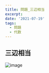 ```yaml
---
title: 問題_三辺相当
excerpt: 
date: '2021-07-19'
tags: 
  - 問題
  - 代数
---
```


## 三辺相当
![image](https://res.cloudinary.com/ddaz9etkx/image/upload/v1626702912/Untitled_Draft_-1_x9qmkx.jpg)